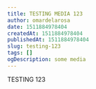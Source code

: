 ```yaml
---
title: TESTING MEDIA 123
author: omardelarosa
date: 1511884978404
createdAt: 1511884978404
publishedAt: 1511884978404
slug: testing-123
tags: []
ogDescription: some media
---
```


TESTING 123
